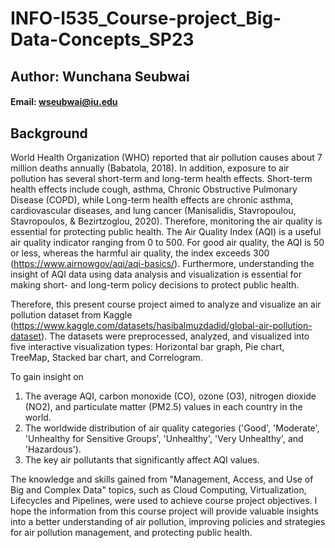 # INFO-I535_Course-project_Big-Data-Concepts_SP23
## Author: Wunchana Seubwai
#### Email: wseubwai@iu.edu

## Background 
World Health Organization (WHO) reported that air pollution causes about 7 million deaths annually (Babatola, 2018). In addition, exposure to air pollution has several short-term and long-term health effects. Short-term health effects include cough, asthma, Chronic Obstructive Pulmonary Disease (COPD), while Long-term health effects are chronic asthma, cardiovascular diseases, and lung cancer (Manisalidis, Stavropoulou, Stavropoulos, & Bezirtzoglou, 2020). Therefore, monitoring the air quality is essential for protecting public health. The Air Quality Index (AQI) is a useful air quality indicator ranging from 0 to 500. For good air quality, the AQI is 50 or less, whereas the harmful air quality, the index exceeds 300 (https://www.airnowgov/aqi/aqi-basics/). Furthermore, understanding the insight of AQI data using data analysis and visualization is essential for making short- and long-term policy decisions to protect public health. 

Therefore, this present course project aimed to analyze and visualize an air pollution dataset from Kaggle (https://www.kaggle.com/datasets/hasibalmuzdadid/global-air-pollution-dataset). The datasets were preprocessed, analyzed, and visualized into five interactive visualization types: Horizontal bar graph, Pie chart, TreeMap, Stacked bar chart, and Correlogram.

To gain insight on 
1. The average AQI, carbon monoxide (CO), ozone (O3), nitrogen dioxide (NO2), and particulate matter (PM2.5) values in each country in the world.
2. The worldwide distribution of air quality categories ('Good', 'Moderate', 'Unhealthy for Sensitive Groups', 'Unhealthy', 'Very Unhealthy', and 'Hazardous'). 
3. The key air pollutants that significantly affect AQI values.  

The knowledge and skills gained from "Management, Access, and Use of Big and Complex Data" topics, such as Cloud Computing, Virtualization, Lifecycles and Pipelines, were used to achieve course project objectives. 
I hope the information from this course project will provide valuable insights into a better understanding of air pollution, improving policies and strategies for air pollution management, and protecting public health.
